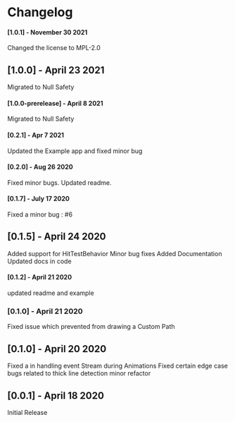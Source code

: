 # Changelog

#### [1.0.1] - November 30 2021
Changed the license to MPL-2.0

## [1.0.0] - April 23 2021
Migrated to Null Safety

#### [1.0.0-prerelease] - April 8 2021
Migrated to Null Safety

#### [0.2.1] - Apr 7 2021
Updated the Example app and fixed minor bug

#### [0.2.0] - Aug 26 2020
Fixed minor bugs. Updated readme.

#### [0.1.7] - July 17 2020 
Fixed a minor bug : #6

## [0.1.5] - April 24 2020 
Added support for HitTestBehavior
Minor bug fixes
Added Documentation
Updated docs in code

#### [0.1.2] - April 21 2020 
updated readme and example

### [0.1.0] - April 21 2020 
Fixed issue which prevented from drawing a Custom Path

## [0.1.0] - April 20 2020 
Fixed a in handling event Stream during Animations
Fixed certain edge case bugs related to thick line detection
minor refactor

## [0.0.1] - April 18 2020 
Initial Release
